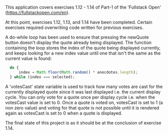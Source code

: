 This application covers exercises 1.12 - 1.14 of Part-1 of the 'Fullstack Open' (https://fullstackopen.com/en).

At this point, exercises 1.12, 1.13, and 1.14 have been completed. Certain exercises required overwriting code written for previous exercises.

A do-while loop has been used to ensure that pressing the newQuote button doesn't display the quote already being displayed. The function containing the loop stores the index of the quote being displayed currently, and keeps looking for a new index value until one that isn't the same as the current value is found:

```javascript
  do {
      index = Math.floor(Math.random() * anecdotes.length);
  } while (index === selected);
```

A 'votesCast' state variable is used to track how many votes are cast for the currently displayed quote since it was last displayed i.e. the current display cycle. You can only vote for a quote once per display cycle i.e. when the votesCast value is set to 0. Once a quote is voted on, votesCast is set to 1 (a non zero value) and voting for that quote is not possible until it is rendered again as votesCast is set to 0 when a quote is displayed.

The final state of this project is as it should be at the conclusion of exercise 1.14.

